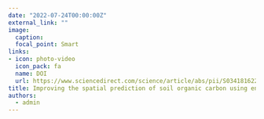 ```yaml
---
date: "2022-07-24T00:00:00Z"
external_link: ""
image:
  caption: 
  focal_point: Smart
links:
- icon: photo-video
  icon_pack: fa
  name: DOI
  url: https://www.sciencedirect.com/science/article/abs/pii/S0341816221005816?via%3Dihub
title: Improving the spatial prediction of soil organic carbon using environmental covariates selection
authors: 
  - admin
---
```

